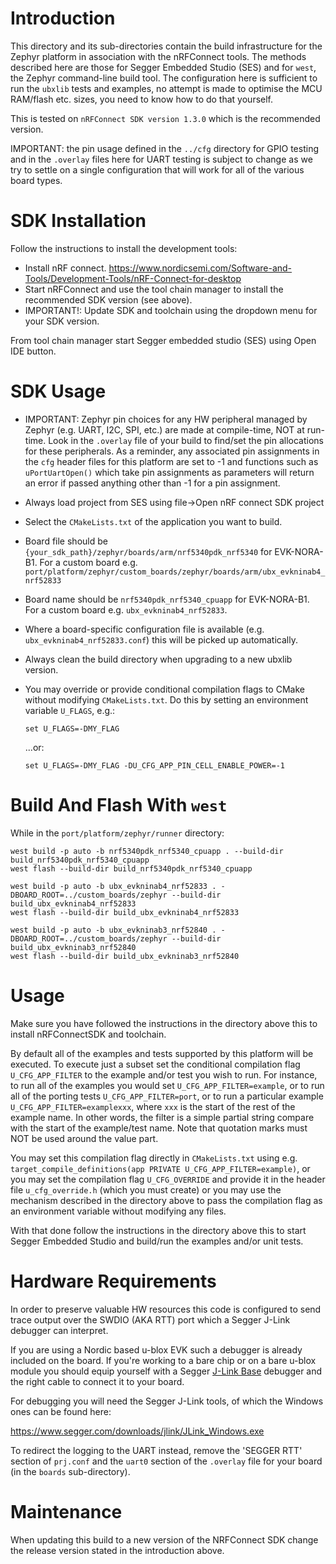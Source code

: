 # Introduction
This directory and its sub-directories contain the build infrastructure for the Zephyr platform in association with the nRFConnect tools.  The methods described here are those for Segger Embedded Studio (SES) and for `west`, the Zephyr command-line build tool.  The configuration here is sufficient to run the `ubxlib` tests and examples, no attempt is made to optimise the MCU RAM/flash etc. sizes, you need to know how to do that yourself.

This is tested on `nRFConnect SDK version 1.3.0` which is the recommended version.

IMPORTANT: the pin usage defined in the `../cfg` directory for GPIO testing and in the `.overlay` files here for UART testing is subject to change as we try to settle on a single configuration that will work for all of the various board types.

# SDK Installation
Follow the instructions to install the development tools:

- Install nRF connect. https://www.nordicsemi.com/Software-and-Tools/Development-Tools/nRF-Connect-for-desktop
- Start nRFConnect and use the tool chain manager to install the recommended SDK version (see above).
- IMPORTANT!: Update SDK and toolchain using the dropdown menu for your SDK version.

From tool chain manager start Segger embedded studio (SES) using Open IDE button.

# SDK Usage
- IMPORTANT: Zephyr pin choices for any HW peripheral managed by Zephyr (e.g. UART, I2C, SPI, etc.) are made at compile-time, NOT at run-time.  Look in the `.overlay` file of your build to find/set the pin allocations for these peripherals.  As a reminder, any associated pin assignments in the `cfg` header files for this platform are set to -1 and functions such as `uPortUartOpen()` which take pin assignments as parameters will return an error if passed anything other than -1 for a pin assignment.
- Always load project from SES using file->Open nRF connect SDK project
- Select the `CMakeLists.txt` of the application you want to build.
- Board file should be `{your_sdk_path}/zephyr/boards/arm/nrf5340pdk_nrf5340` for EVK-NORA-B1.
  For a custom board e.g. `port/platform/zephyr/custom_boards/zephyr/boards/arm/ubx_evkninab4_nrf52833`
- Board name should be `nrf5340pdk_nrf5340_cpuapp` for EVK-NORA-B1.  For a custom board e.g. `ubx_evkninab4_nrf52833`.
- Where a board-specific configuration file is available (e.g. `ubx_evkninab4_nrf52833.conf`) this will be picked up automatically.
- Always clean the build directory when upgrading to a new ubxlib version.
- You may override or provide conditional compilation flags to CMake without modifying `CMakeLists.txt`.  Do this by setting an environment variable `U_FLAGS`, e.g.:
  
  ```
  set U_FLAGS=-DMY_FLAG
  ```
  
  ...or:
  
  ```
  set U_FLAGS=-DMY_FLAG -DU_CFG_APP_PIN_CELL_ENABLE_POWER=-1
  ```

# Build And Flash With `west`
While in the `port/platform/zephyr/runner` directory:

  ```
  west build -p auto -b nrf5340pdk_nrf5340_cpuapp . --build-dir build_nrf5340pdk_nrf5340_cpuapp
  west flash --build-dir build_nrf5340pdk_nrf5340_cpuapp
  ```
  
  ```
  west build -p auto -b ubx_evkninab4_nrf52833 . -DBOARD_ROOT=../custom_boards/zephyr --build-dir build_ubx_evkninab4_nrf52833
  west flash --build-dir build_ubx_evkninab4_nrf52833
  ```

  ```
  west build -p auto -b ubx_evkninab3_nrf52840 . -DBOARD_ROOT=../custom_boards/zephyr --build-dir build_ubx_evkninab3_nrf52840
  west flash --build-dir build_ubx_evkninab3_nrf52840
  ```

# Usage
Make sure you have followed the instructions in the directory above this to install nRFConnectSDK and toolchain.

By default all of the examples and tests supported by this platform will be executed.  To execute just a subset set the conditional compilation flag `U_CFG_APP_FILTER` to the example and/or test you wish to run.  For instance, to run all of the examples you would set `U_CFG_APP_FILTER=example`, or to run all of the porting tests `U_CFG_APP_FILTER=port`, or to run a particular example `U_CFG_APP_FILTER=examplexxx`, where `xxx` is the start of the rest of the example name.  In other words, the filter is a simple partial string compare with the start of the example/test name.  Note that quotation marks must NOT be used around the value part.

You may set this compilation flag directly in `CMakeLists.txt` using e.g. `target_compile_definitions(app PRIVATE U_CFG_APP_FILTER=example)`, or you may set the compilation flag `U_CFG_OVERRIDE` and provide it in the header file `u_cfg_override.h` (which you must create) or you may use the mechanism described in the directory above to pass the compilation flag as an environment variable without modifying any files.

With that done follow the instructions in the directory above this to start Segger Embedded Studio and build/run the examples and/or unit tests.

# Hardware Requirements
In order to preserve valuable HW resources this code is configured to send trace output over the SWDIO (AKA RTT) port which a Segger J-Link debugger can interpret.

If you are using a Nordic based u-blox EVK such a debugger is already included on the board.  If you're working to a bare chip or on a bare u-blox module you should equip yourself with a Segger [J-Link Base](https://www.segger.com/products/debug-probes/j-link/models/j-link-base/) debugger and the right cable to connect it to your board.

For debugging you will need the Segger J-Link tools, of which the Windows ones can be found here:

https://www.segger.com/downloads/jlink/JLink_Windows.exe

To redirect the logging to the UART instead, remove the 'SEGGER RTT' section of `prj.conf` and the `uart0` section of the `.overlay` file for your board (in the `boards` sub-directory).

# Maintenance
When updating this build to a new version of the NRFConnect SDK change the release version stated in the introduction above.
